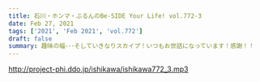 ```yaml
---
title: 石川・ホンマ・ぶるんのBe-SIDE Your Life! vol.772-3
date: Feb 27, 2021
tags: ['2021', 'Feb 2021', 'vol.772']
draft: false
summary: 趣味の幅･･･そしていきなりスカイプ！いつもお世話になっています！感謝！！
---
```


http://project-phi.ddo.jp/ishikawa/ishikawa772_3.mp3
